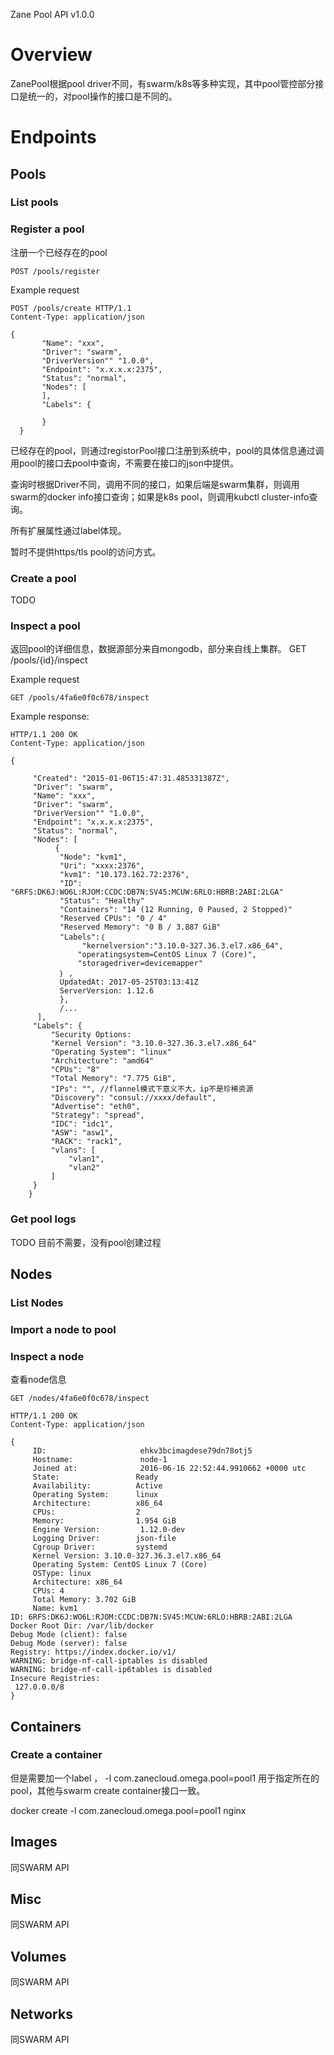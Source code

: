 
Zane Pool API v1.0.0

# Overview
ZanePool根据pool driver不同，有swarm/k8s等多种实现，其中pool管控部分接口是统一的，对pool操作的接口是不同的。


# Endpoints

## Pools
### List pools

### Register a pool
注册一个已经存在的pool
```
POST /pools/register 
```
Example request
```
POST /pools/create HTTP/1.1
Content-Type: application/json

{
       "Name": "xxx",
       "Driver": "swarm",
       "DriverVersion"" "1.0.0",
       "Endpoint": "x.x.x.x:2375",
       "Status": "normal",
       "Nodes": [
       ],
       "Labels": {

       }
  }
```

已经存在的pool，则通过registorPool接口注册到系统中，pool的具体信息通过调用pool的接口去pool中查询，不需要在接口的json中提供。

查询时根据Driver不同，调用不同的接口，如果后端是swarm集群，则调用swarm的docker info接口查询；如果是k8s pool，则调用kubctl cluster-info查询。

所有扩展属性通过label体现。

暂时不提供https/tls pool的访问方式。



### Create a pool
TODO

### Inspect a pool
返回pool的详细信息，数据源部分来自mongodb，部分来自线上集群。
GET /pools/{id}/inspect

Example request
```
GET /pools/4fa6e0f0c678/inspect
```
Example response:
```
HTTP/1.1 200 OK
Content-Type: application/json

{
    
     "Created": "2015-01-06T15:47:31.485331387Z",
     "Driver": "swarm",
     "Name": "xxx",
     "Driver": "swarm",
     "DriverVersion"" "1.0.0",
     "Endpoint": "x.x.x.x:2375",
     "Status": "normal",
     "Nodes": [
          { 
           "Node": "kvm1",
           "Uri": "xxxx:2376",
           "kvm1": "10.173.162.72:2376",
           "ID": "6RFS:DK6J:WO6L:RJOM:CCDC:DB7N:SV45:MCUW:6RLO:HBRB:2ABI:2LGA"
           "Status": "Healthy"
           "Containers": "14 (12 Running, 0 Paused, 2 Stopped)"
           "Reserved CPUs": "0 / 4"
           "Reserved Memory": "0 B / 3.887 GiB"
           "Labels":｛ 
                "kernelversion":"3.10.0-327.36.3.el7.x86_64", 
               "operatingsystem=CentOS Linux 7 (Core)", 
               "storagedriver=devicemapper" 
           ｝ ,
           UpdatedAt: 2017-05-25T03:13:41Z
           ServerVersion: 1.12.6
           },
           /...
      ],
     "Labels": {
         "Security Options:
         "Kernel Version": "3.10.0-327.36.3.el7.x86_64"
         "Operating System": "linux"
         "Architecture": "amd64"
         "CPUs": "8"
         "Total Memory": "7.775 GiB",
         "IPs": "", //flannel模式下意义不大，ip不是珍稀资源
         "Discovery": "consul://xxxx/default",
         "Advertise": "eth0",
         "Strategy": "spread",
         "IDC": "idc1",
         "ASW": "asw1",
         "RACK": "rack1",
         "vlans": [
             "vlan1",
             "vlan2"
         ]
     }
    }
```
### Get pool logs
TODO 目前不需要，没有pool创建过程
### 

## Nodes

### List Nodes
### Import a node to pool
### Inspect a node
查看node信息
```
GET /nodes/4fa6e0f0c678/inspect
```

```
HTTP/1.1 200 OK
Content-Type: application/json

{
     ID:                     ehkv3bcimagdese79dn78otj5
     Hostname:               node-1
     Joined at:              2016-06-16 22:52:44.9910662 +0000 utc
     State:                 Ready
     Availability:          Active
     Operating System:      linux
     Architecture:          x86_64
     CPUs:                  2
     Memory:                1.954 GiB
     Engine Version:         1.12.0-dev
     Logging Driver:        json-file
     Cgroup Driver:         systemd
     Kernel Version: 3.10.0-327.36.3.el7.x86_64
     Operating System: CentOS Linux 7 (Core)
     OSType: linux
     Architecture: x86_64
     CPUs: 4
     Total Memory: 3.702 GiB
     Name: kvm1
ID: 6RFS:DK6J:WO6L:RJOM:CCDC:DB7N:SV45:MCUW:6RLO:HBRB:2ABI:2LGA
Docker Root Dir: /var/lib/docker
Debug Mode (client): false
Debug Mode (server): false
Registry: https://index.docker.io/v1/
WARNING: bridge-nf-call-iptables is disabled
WARNING: bridge-nf-call-ip6tables is disabled
Insecure Registries:
 127.0.0.0/8
}
```

## Containers
### Create a container
但是需要加一个label ， -l com.zanecloud.omega.pool=pool1 用于指定所在的pool，其他与swarm create container接口一致。

docker create -l com.zanecloud.omega.pool=pool1 nginx 

## Images

同SWARM API

## Misc
同SWARM API

## Volumes

同SWARM API

## Networks
同SWARM API
